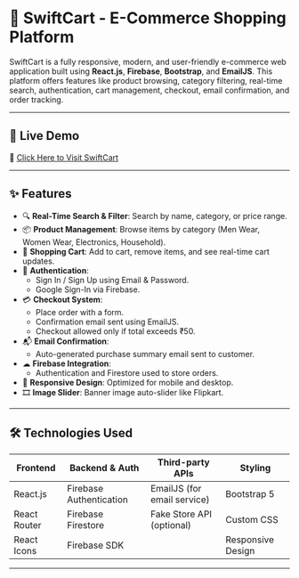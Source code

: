 # 🛒 SwiftCart - E-Commerce Shopping Platform

SwiftCart is a fully responsive, modern, and user-friendly e-commerce web application built using **React.js**, **Firebase**, **Bootstrap**, and **EmailJS**. This platform offers features like product browsing, category filtering, real-time search, authentication, cart management, checkout, email confirmation, and order tracking.

---

## 🔗 Live Demo

🚀 [Click Here to Visit SwiftCart](https://ankitshoppingcenter.netlify.app/)

---

## ✨ Features

- 🔍 **Real-Time Search & Filter**: Search by name, category, or price range.
- 📦 **Product Management**: Browse items by category (Men Wear, Women Wear, Electronics, Household).
- 🛒 **Shopping Cart**: Add to cart, remove items, and see real-time cart updates.
- 🔐 **Authentication**:
  - Sign In / Sign Up using Email & Password.
  - Google Sign-In via Firebase.
- 💳 **Checkout System**:
  - Place order with a form.
  - Confirmation email sent using EmailJS.
  - Checkout allowed only if total exceeds ₹50.
- 📬 **Email Confirmation**:
  - Auto-generated purchase summary email sent to customer.
- ☁ **Firebase Integration**:
  - Authentication and Firestore used to store orders.
- 📱 **Responsive Design**: Optimized for mobile and desktop.
- 🎞️ **Image Slider**: Banner image auto-slider like Flipkart.

---

## 🛠️ Technologies Used

| Frontend         | Backend & Auth      | Third-party APIs       | Styling             |
|------------------|---------------------|-------------------------|----------------------|
| React.js         | Firebase Authentication | EmailJS (for email service) | Bootstrap 5        |
| React Router     | Firebase Firestore  | Fake Store API (optional) | Custom CSS         |
| React Icons      | Firebase SDK        |                         | Responsive Design   |

---



